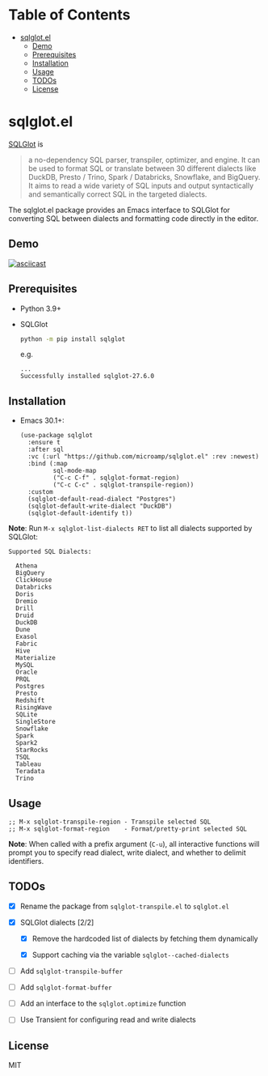 # Table of Contents

- [sqlglot.el](#sqlglot.el)
  - [Demo](#demo)
  - [Prerequisites](#prerequisites)
  - [Installation](#installation)
  - [Usage](#usage)
  - [TODOs](#todos)
  - [License](#license)

# sqlglot.el

[SQLGlot](https://sqlglot.com/sqlglot.html) is

> a no-dependency SQL parser, transpiler, optimizer, and engine. It can be used to format SQL or translate between 30 different dialects like DuckDB, Presto / Trino, Spark / Databricks, Snowflake, and BigQuery. It aims to read a wide variety of SQL inputs and output syntactically and semantically correct SQL in the targeted dialects.

The sqlglot.el package provides an Emacs interface to SQLGlot for converting SQL between dialects and formatting code directly in the editor.

## Demo

[![asciicast](https://asciinema.org/a/fNsJYQ4yMDekpiPBrPvrEURHC.svg)](https://asciinema.org/a/fNsJYQ4yMDekpiPBrPvrEURHC)

## Prerequisites

- Python 3.9+

- SQLGlot

  ``` bash
  python -m pip install sqlglot
  ```

  e.g.

  ``` example
  ...
  Successfully installed sqlglot-27.6.0
  ```

## Installation

- Emacs 30.1+:

  ``` elisp
  (use-package sqlglot
    :ensure t
    :after sql
    :vc (:url "https://github.com/microamp/sqlglot.el" :rev :newest)
    :bind (:map
           sql-mode-map
           ("C-c C-f" . sqlglot-format-region)
           ("C-c C-c" . sqlglot-transpile-region))
    :custom
    (sqlglot-default-read-dialect "Postgres")
    (sqlglot-default-write-dialect "DuckDB")
    (sqlglot-default-identify t))
  ```

**Note**: Run `M-x sqlglot-list-dialects RET` to list all dialects supported by SQLGlot:

``` example
Supported SQL Dialects:

  Athena
  BigQuery
  ClickHouse
  Databricks
  Doris
  Dremio
  Drill
  Druid
  DuckDB
  Dune
  Exasol
  Fabric
  Hive
  Materialize
  MySQL
  Oracle
  PRQL
  Postgres
  Presto
  Redshift
  RisingWave
  SQLite
  SingleStore
  Snowflake
  Spark
  Spark2
  StarRocks
  TSQL
  Tableau
  Teradata
  Trino
```

## Usage

``` elisp
;; M-x sqlglot-transpile-region - Transpile selected SQL
;; M-x sqlglot-format-region    - Format/pretty-print selected SQL
```

**Note**: When called with a prefix argument (`C-u`), all interactive functions will prompt you to specify read dialect, write dialect, and whether to delimit identifiers.

## TODOs

- [x] Rename the package from `sqlglot-transpile.el` to `sqlglot.el`

- [x] SQLGlot dialects \[2/2\]

  - [x] Remove the hardcoded list of dialects by fetching them dynamically

  - [x] Support caching via the variable `sqlglot--cached-dialects`

- [ ] Add `sqlglot-transpile-buffer`

- [ ] Add `sqlglot-format-buffer`

- [ ] Add an interface to the `sqlglot.optimize` function

- [ ] Use Transient for configuring read and write dialects

## License

MIT
